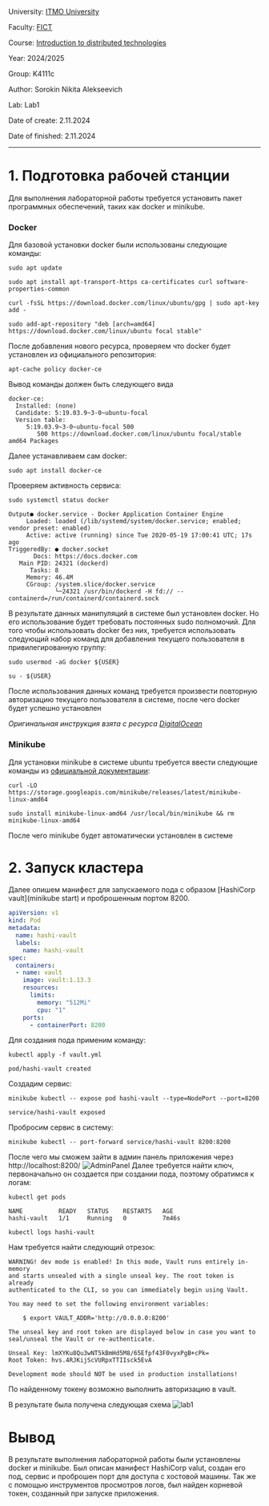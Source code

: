 
University: [ITMO University](https://itmo.ru/ru/)

Faculty: [FICT](https://fict.itmo.ru)

Course: [Introduction to distributed technologies](https://github.com/itmo-ict-faculty/introduction-to-distributed-technologies)

Year: 2024/2025

Group: K4111c

Author: Sorokin Nikita Alekseevich

Lab: Lab1

Date of create: 2.11.2024

Date of finished: 2.11.2024

---
# 1. Подготовка рабочей станции

Для выполнения лабораторной работы требуется установить пакет программных обеспечений, таких как docker и minikube.

### Docker

Для базовой установки docker были использованы следующие команды:
```
sudo apt update
```

```
sudo apt install apt-transport-https ca-certificates curl software-properties-common
```

```
curl -fsSL https://download.docker.com/linux/ubuntu/gpg | sudo apt-key add -
```

```
sudo add-apt-repository "deb [arch=amd64] https://download.docker.com/linux/ubuntu focal stable"
```

После добавления нового ресурса, проверяем что docker будет установлен из официального репозитория:
```
apt-cache policy docker-ce
```
Вывод команды должен быть следующего вида
```
docker-ce:
  Installed: (none)
  Candidate: 5:19.03.9~3-0~ubuntu-focal
  Version table:
     5:19.03.9~3-0~ubuntu-focal 500
        500 https://download.docker.com/linux/ubuntu focal/stable amd64 Packages
```
Далее устанавливаем сам docker:
```
sudo apt install docker-ce
```
Проверяем активность сервиса:
```
sudo systemctl status docker
```

```
Output● docker.service - Docker Application Container Engine
     Loaded: loaded (/lib/systemd/system/docker.service; enabled; vendor preset: enabled)
     Active: active (running) since Tue 2020-05-19 17:00:41 UTC; 17s ago
TriggeredBy: ● docker.socket
       Docs: https://docs.docker.com
   Main PID: 24321 (dockerd)
      Tasks: 8
     Memory: 46.4M
     CGroup: /system.slice/docker.service
             └─24321 /usr/bin/dockerd -H fd:// --containerd=/run/containerd/containerd.sock
```

В результате данных манипуляций в системе был установлен docker. Но его использование будет требовать постоянных sudo полномочий. Для того чтобы использовать docker без них, требуется использовать следующий набор команд для добавления текущего пользователя в привилегированную группу:
```
sudo usermod -aG docker ${USER}
```

```
su - ${USER}
```

После использования данных команд требуется произвести повторную авторизацию текущего пользователя в системе, после чего docker будет успешно установлен

*Оригинальная инструкция взята с ресурса [DigitalOcean](https://www.digitalocean.com/community/tutorials/how-to-install-and-use-docker-on-ubuntu-20-04)*

### Minikube

Для установки minikube в системе ubuntu требуется ввести следующие команды из [официальной документации](https://minikube.sigs.k8s.io/docs/start/?arch=%2Flinux%2Fx86-64%2Fstable%2Fbinary+download):

```
curl -LO https://storage.googleapis.com/minikube/releases/latest/minikube-linux-amd64
```
```
sudo install minikube-linux-amd64 /usr/local/bin/minikube && rm minikube-linux-amd64
```

После чего minikube будет автоматически установлен в системе

# 2. Запуск кластера

Далее опишем манифест для запускаемого пода c образом [HashiCorp vault](minikube start) и проброшенным портом 8200.

```yml
apiVersion: v1
kind: Pod
metadata:
  name: hashi-vault
  labels:
    name: hashi-vault
spec:
  containers:
  - name: vault
    image: vault:1.13.3
    resources:
      limits:
        memory: "512Mi"
        cpu: "1"
    ports:
      - containerPort: 8200
```

Для создания пода применим команду:
```
kubectl apply -f vault.yml
```

```
pod/hashi-vault created
```

Создадим сервис:
```
minikube kubectl -- expose pod hashi-vault --type=NodePort --port=8200
```

```
service/hashi-vault exposed
```

Пробросим сервис в систему:
```
minikube kubectl -- port-forward service/hashi-vault 8200:8200
```

После чего мы сможем зайти в админ панель приложения через http://localhost:8200/
![AdminPanel](content/20241102132636.png)
Далее требуется найти ключ, первоначально он создается при создании пода, поэтому обратимся к логам:
```
kubectl get pods
```

```
NAME          READY   STATUS    RESTARTS   AGE
hashi-vault   1/1     Running   0          7m46s
```

```
kubectl logs hashi-vault
```

Нам требуется найти следующий отрезок:

```
WARNING! dev mode is enabled! In this mode, Vault runs entirely in-memory
and starts unsealed with a single unseal key. The root token is already
authenticated to the CLI, so you can immediately begin using Vault.

You may need to set the following environment variables:

    $ export VAULT_ADDR='http://0.0.0.0:8200'

The unseal key and root token are displayed below in case you want to
seal/unseal the Vault or re-authenticate.

Unseal Key: lmXYKu8Qu3wNT5kBmHd5M8/65Efpf43F0vyxPgB+cPk=
Root Token: hvs.4RJKijScVURpxTTIIsck5EvA

Development mode should NOT be used in production installations!
```

По найденному токену возможно выполнить авторизацию в vault.

В результате была получена следующая схема
![lab1](content/lab1.png)

# Вывод

В результате выполнения лабораторной работы были установлены docker и minikube. Был описан манифест HashiCorp valut, создан его под, сервис и проброшен порт для доступа с хостовой машины. Так же с помощью инструментов просмотров логов, был найден корневой токен, созданный при запуске приложения.
